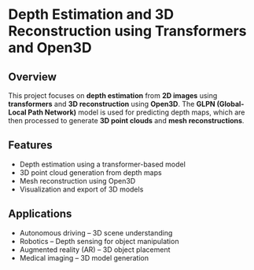# Depth Estimation and 3D Reconstruction using Transformers and Open3D  

## Overview  
This project focuses on **depth estimation** from **2D images** using **transformers** and **3D reconstruction** using **Open3D**. The **GLPN (Global-Local Path Network)** model is used for predicting depth maps, which are then processed to generate **3D point clouds** and **mesh reconstructions**.  

## Features  
- Depth estimation using a transformer-based model  
- 3D point cloud generation from depth maps  
- Mesh reconstruction using Open3D  
- Visualization and export of 3D models  

## Applications  
- Autonomous driving – 3D scene understanding  
- Robotics – Depth sensing for object manipulation  
- Augmented reality (AR) – 3D object placement  
- Medical imaging – 3D model generation  
